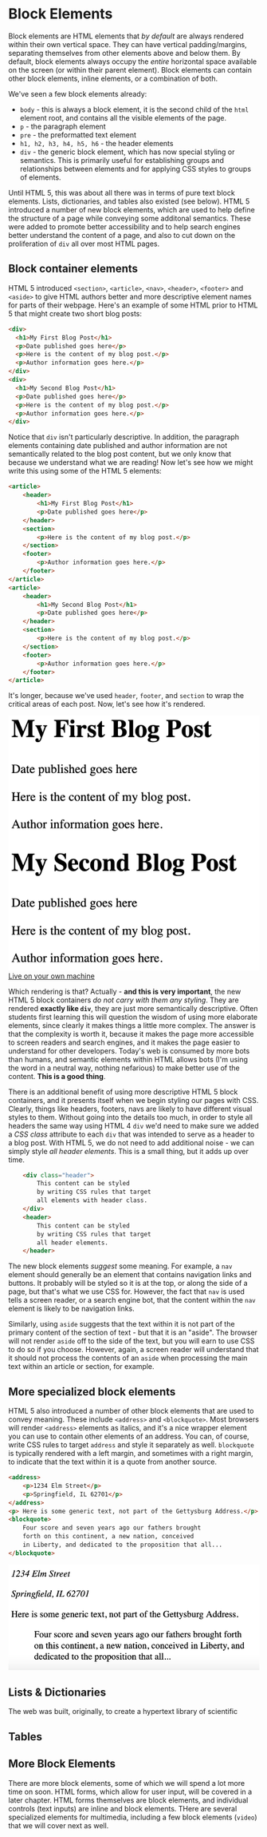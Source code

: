 # Block Elements
Block elements are HTML elements that *by default* are always rendered within their own vertical space.  They can have vertical padding/margins, separating themselves from other elements above and below them.  By default, block elements always occupy the *entire* horizontal space available on the screen (or within their parent element).  Block elements can contain other block elements, inline elements, or a combination of both.

We've seen a few block elements already:

- `body` - this is always a block element, it is the second child of the `html` element root, and contains all the visible elements of the page.
- `p` - the paragraph element
- `pre` - the preformatted text element
- `h1, h2, h3, h4, h5, h6` - the header elements
- `div` - the generic block element, which has now special styling or semantics.  This is primarily useful for establishing groups and relationships between elements and for applying CSS styles to groups of elements.

Until HTML 5, this was about all there was in terms of pure text block elements.  Lists, dictionaries, and tables also existed (see below).  HTML 5 introduced a number of new block elements, which are used to help define the structure of a page while conveying some additonal semantics.  These were added to promote better accessibility and to help search engines better understand the content of a page, and also to cut down on the proliferation of `div` all over most HTML pages.

## Block container elements
HTML 5 introduced `<section>`, `<article>`, `<nav>`, `<header>`, `<footer>` and `<aside>` to give HTML authors better and more descriptive element names for parts of their webpage.  Here's an example of some HTML prior to HTML 5 that might create two short blog posts:

```html
<div>
  <h1>My First Blog Post</h1>
  <p>Date published goes here</p>
  <p>Here is the content of my blog post.</p>
  <p>Author information goes here.</p>
</div>
<div>
  <h1>My Second Blog Post</h1>
  <p>Date published goes here</p>
  <p>Here is the content of my blog post.</p>
  <p>Author information goes here.</p>
</div>
```
Notice that `div` isn't particularly descriptive.  In addition, the paragraph elements containing date published and author information are not semantically related to the blog post content, but we only know that because we understand what we are reading!  Now let's see how we might write this using some of the HTML 5 elements:

```html
<article>
    <header>
        <h1>My First Blog Post</h1>
        <p>Date published goes here</p>
    </header>
    <section>
        <p>Here is the content of my blog post.</p>
    </section>
    <footer>
        <p>Author information goes here.</p>
    </footer>
</article>
<article>
    <header>
        <h1>My Second Blog Post</h1>
        <p>Date published goes here</p>
    </header>
    <section>
        <p>Here is the content of my blog post.</p>
    </section>
    <footer>
        <p>Author information goes here.</p>
    </footer>
</article>
```
It's longer, because we've used `header`, `footer`, and `section` to wrap the critical areas of each post.  Now, let's see how it's rendered.

![Blocks](../images/block-html5.png)
[Live on your own machine](https://localhost:8080/examples/inline/block-article.html)

Which rendering is that?  Actually - **and this is very important**, the new HTML 5 block containers *do not carry with them any styling*.  They are rendered **exactly like `div`**, they are just more semantically descriptive.  Often students first learning this will question the wisdom of using more elaborate elements, since clearly it makes things a little more complex.  The answer is that the complexity is worth it, because it makes the page more accessible to screen readers and search engines, and it makes the page easier to understand for other developers.  Today's web is consumed by more bots than humans, and semantic elements within HTML allows bots (I'm using the word in a neutral way, nothing nefarious) to make better use of the content.  **This is a good thing**.

There is an additional benefit of using more descriptive HTML 5 block containers, and it presents itself when we begin styling our pages with CSS.  Clearly, things like headers, footers, navs are likely to have different visual styles to them.  Without going into the details too much, in order to style all headers the same way using HTML 4 `div` we'd need to make sure we added a *CSS class* attribute to each `div` that was intended to serve as a header to a blog post.  With HTML 5, we do not need to add additional noise - we can simply style *all header elements*.  This is a small thing, but it adds up over time.

```html
    <div class="header">
        This content can be styled
        by writing CSS rules that target
        all elements with header class.
    </div>
    <header>
        This content can be styled
        by writing CSS rules that target
        all header elements.
    </header>
```

The new block elements *suggest* some meaning.  For example, a `nav` element should generally be an element that contains navigation links and buttons.  It probably will be styled so it is at the top, or along the side of a page, but that's what we use CSS for.  However, the fact that `nav` is used tells a screen reader, or a search engine bot, that the content within the `nav` element is likely to be navigation links.

Similarly, using `aside` suggests that the text within it is not part of the primary content of the section of text - but that it is an "aside".  The browser will not render `aside` off to the side of the text, but you will earn to use CSS to do so if you choose.  However, again, a screen reader will understand that it should not process the contents of an `aside` when processing the main text within an article or section, for example.

## More specialized block elements
HTML 5 also introduced a number of other block elements that are used to convey meaning.  These include `<address>` and `<blockquote>`.  Most browsers will render `<address>` elements as italics, and it's a nice wrapper element you can use to contain other elements of an address.  You can, of course, write CSS rules to target `address` and style it separately as well.    `blockquote` is typically rendered with a left margin, and sometimes with a right margin, to indicate that the text within it is a quote from another source.

```html
<address>
    <p>1234 Elm Street</p>
    <p>Springfield, IL 62701</p>
</address>
<p> Here is some generic text, not part of the Gettysburg Address.</p>
<blockquote>
    Four score and seven years ago our fathers brought
    forth on this continent, a new nation, conceived
    in Liberty, and dedicated to the proposition that all...
</blockquote>
```
![Block Specials](../images/block-specials.png)

## Lists & Dictionaries
The web was built, originally, to create a hypertext library of scientific
## Tables

## More Block Elements
There are more block elements, some of which we will spend a lot more time on soon.  HTML forms, which allow for user input, will be covered in a later chapter.  HTML forms themselves are block elements, and individual controls (text inputs) are inline and block elements.  THere are several specialized elements for multimedia, including a few block elements (`video`) that we will cover next as well.
